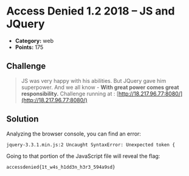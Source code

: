 # Access Denied 1.2 2018 – JS and JQuery

* **Category:** web
* **Points:** 175

## Challenge

> JS was very happy with his abilities. But JQuery gave him superpower.
> And we all know - **With great power comes great responsibility.**
> Challenge running at : [http://18.217.96.77:8080/](http://18.217.96.77:8080/)

## Solution

Analyzing the browser console, you can find an error:

```
jquery-3.3.1.min.js:2 Uncaught SyntaxError: Unexpected token {
```

Going to that portion of the JavaScript file will reveal the flag:

```
accessdenied{1t_w4s_h1dd3n_h3r3_594a9sd}
```